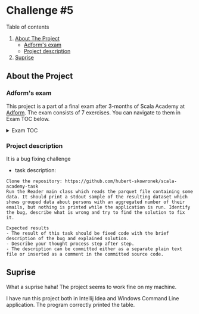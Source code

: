 # Challenge #5

Table of contents
1. [About The Project](#about-the-project)
    - [Adform's exam](#adforms-exam)
    - [Project description](#project-description)
2. [Suprise](#suprise)

## About the Project

### Adform's exam
This project is a part of a final exam after 3-months of Scala Academy at [Adform](https://site.adform.com/). The exam consists of 7 exercises. You can navigate to them in Exam TOC below.

<details>
  <summary>Exam TOC</summary>

1. [Challenge #1](https://github.com/rafalkac02/adform-exam-1)
2. [Challenge #2](https://github.com/rafalkac02/adform-exam-2)
3. [Challenge #3](https://github.com/rafalkac02/adform-exam-3)
4. [Challenge #4](https://github.com/rafalkac02/adform-exam-4)
5. [Challenge #5](https://github.com/rafalkac02/adform-exam-5)
6. [Challenge #6](https://github.com/rafalkac02/adform-exam-6)
7. [Challenge #7](https://github.com/rafalkac02/adform-exam-7)
</details>

### Project description
It is a bug fixing challenge

- task description:
```text
Clone the repository: https://github.com/hubert-skowronek/scala-academy-task
Run the Reader main class which reads the parquet file containing some data. It should print a stdout sample of the resulting dataset which shows grouped data about persons with an aggregated number of their emails, but nothing is printed while the application is run. Identify the bug, describe what is wrong and try to find the solution to fix it.

Expected results
- The result of this task should be fixed code with the brief description of the bug and explained solution.
- Describe your thought process step after step.
- The description can be committed either as a separate plain text file or inserted as a comment in the committed source code.
```

## Suprise
What a suprise haha! The project seems to work fine on my machine.

I have run this project both in Intellij Idea and Windows Command Line application. The program correctly printed the table.